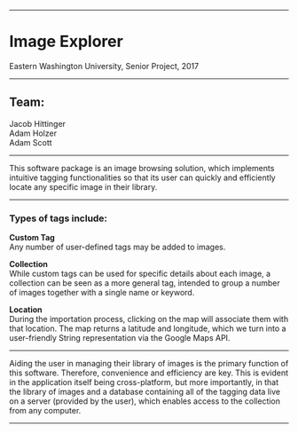 ---------------------------------------------------------------------------------------------------------------

# Image Explorer  

Eastern Washington University, Senior Project, 2017

---------------------------------------------------------------------------------------------------------------

## Team:
Jacob Hittinger  
Adam Holzer  
Adam Scott

---------------------------------------------------------------------------------------------------------------

This software package is an image browsing solution, which implements intuitive tagging functionalities
so that its user can quickly and efficiently locate any specific image in their library.

---------------------------------------------------------------------------------------------------------------

### Types of tags include:

**Custom Tag**  
Any number of user-defined tags may be added to images.

**Collection**  
While custom tags can be used for specific details about each image, a collection can be seen as a more
general tag, intended to group a number of images together with a single name or keyword.

**Location**  
During the importation process, clicking on the map will associate them with that location. The map returns
a latitude and longitude, which we turn into a user-friendly String representation via the Google Maps API.

---------------------------------------------------------------------------------------------------------------

Aiding the user in managing their library of images is the primary function of this software. Therefore,
convenience and efficiency are key. This is evident in the application itself being cross-platform, but more
importantly, in that the library of images and a database containing all of the tagging data live on a server
(provided by the user), which enables access to the collection from any computer.

---------------------------------------------------------------------------------------------------------------

